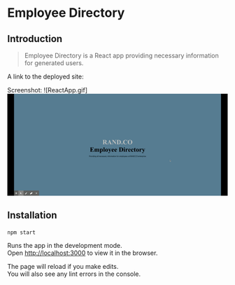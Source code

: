 # Employee Directory

## Introduction

> Employee Directory is a React app providing necessary information for generated users. 

A link to the deployed site:

Screenshot:
![ReactApp.gif] 
<img src="empdirect/Assets/ReactApp.gif"> </img>

## Installation

`npm start`

Runs the app in the development mode.\
Open [http://localhost:3000](http://localhost:3000) to view it in the browser.

The page will reload if you make edits.\
You will also see any lint errors in the console.
